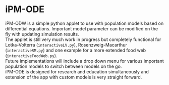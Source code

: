 # iPM-ODE
iPM-ODW is a simple python applet to use with population models based on differential equations. Important model parameter can be modified on the fly with updating simulation results.  
The applet is still very much work in progress but completely functional for Lotka-Volterra (`interactiveLV.py`), Rosenzweig-Macarthur (`interactiveRM.py`) and one example for a more extended food web (`interactiveFoodWeb.py`).  
Future implementations will include a drop down menu for various important population models to switch between models on the go.  
iPM-ODE is designed for research and education simultaneously and extension of the app with custom models is very straight forward.
